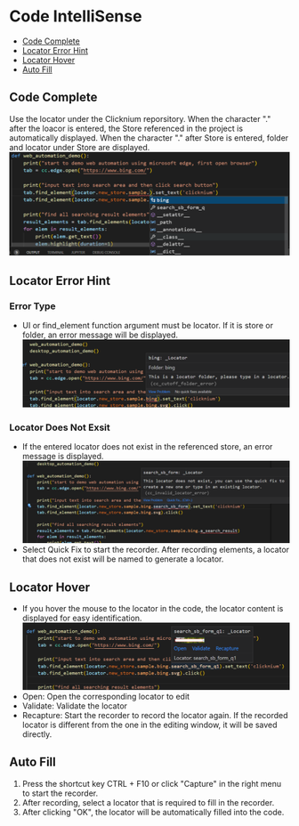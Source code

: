 # Code IntelliSense<!-- {docsify-ignore-all} -->

  - [Code Complete](#code-complete)
  - [Locator Error Hint](#locator-error-hint)
  - [Locator Hover](#locator-hover)
  - [Auto Fill](#auto-fill)


## Code Complete
Use the locator under the Clicknium reporsitory.  When the character "." after the loacor is entered, the Store referenced in the project is automatically displayed. When the character "." after Store is entered, folder and locator under  Store are displayed.
![code complete](../../img/vscode-code-complete.png)

## Locator Error Hint
### Error Type
- UI or find_element function argument must be locator. If it is store or folder, an error message will be displayed.
![type error](../../img/vscode-type-error.png)
### Locator Does Not Exsit
- If the entered locator does not exist in the referenced store, an error message is displayed.
![not exist](../../img/vscode-locator-not-exist.png)
- Select Quick Fix to start the recorder. After recording elements, a locator that does not exist will be named to generate a locator.
  
## Locator Hover
- If you hover the mouse to the locator in the code, the locator content is displayed for easy identification.
![locator hover](../../img/vscode-code-hover.png)
- Open: Open the corresponding locator to edit
- Validate: Validate the locator
- Recapture: Start the recorder to record the locator again. If the recorded locator is different from the one in the editing window, it will be saved directly. 


## Auto Fill
1. Press the shortcut key CTRL + F10 or click  "Capture" in the right menu to start the recorder.
2. After recording, select a locator that is required to fill in the recorder.
3. After clicking "OK", the locator will be automatically filled into the code.